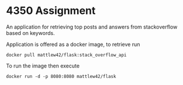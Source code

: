 # 4350 Assignment
An application for retrieving top posts and answers from stackoverflow based on keywords.

Application is offered as a docker image, to retrieve run 
```shellscript
docker pull mattlew42/flask:stack_overflow_api
```
To run the image then execute 
```shellscript
docker run -d -p 8080:8080 mattlew42/flask
```

